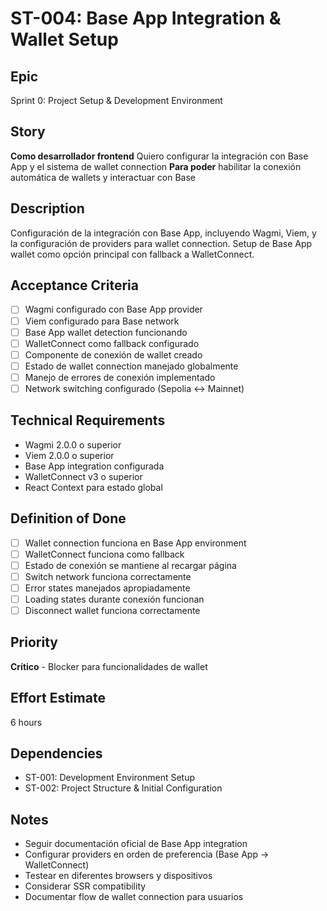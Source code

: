 # ST-004: Base App Integration & Wallet Setup

## Epic
Sprint 0: Project Setup & Development Environment

## Story
**Como desarrollador frontend**
Quiero configurar la integración con Base App y el sistema de wallet connection
**Para poder** habilitar la conexión automática de wallets y interactuar con Base

## Description
Configuración de la integración con Base App, incluyendo Wagmi, Viem, y la configuración de providers para wallet connection. Setup de Base App wallet como opción principal con fallback a WalletConnect.

## Acceptance Criteria
- [ ] Wagmi configurado con Base App provider
- [ ] Viem configurado para Base network
- [ ] Base App wallet detection funcionando
- [ ] WalletConnect como fallback configurado
- [ ] Componente de conexión de wallet creado
- [ ] Estado de wallet connection manejado globalmente
- [ ] Manejo de errores de conexión implementado
- [ ] Network switching configurado (Sepolia ↔ Mainnet)

## Technical Requirements
- Wagmi 2.0.0 o superior
- Viem 2.0.0 o superior
- Base App integration configurada
- WalletConnect v3 o superior
- React Context para estado global

## Definition of Done
- [ ] Wallet connection funciona en Base App environment
- [ ] WalletConnect funciona como fallback
- [ ] Estado de conexión se mantiene al recargar página
- [ ] Switch network funciona correctamente
- [ ] Error states manejados apropiadamente
- [ ] Loading states durante conexión funcionan
- [ ] Disconnect wallet funciona correctamente

## Priority
**Crítico** - Blocker para funcionalidades de wallet

## Effort Estimate
6 hours

## Dependencies
- ST-001: Development Environment Setup  
- ST-002: Project Structure & Initial Configuration

## Notes
- Seguir documentación oficial de Base App integration
- Configurar providers en orden de preferencia (Base App → WalletConnect)
- Testear en diferentes browsers y dispositivos
- Considerar SSR compatibility
- Documentar flow de wallet connection para usuarios